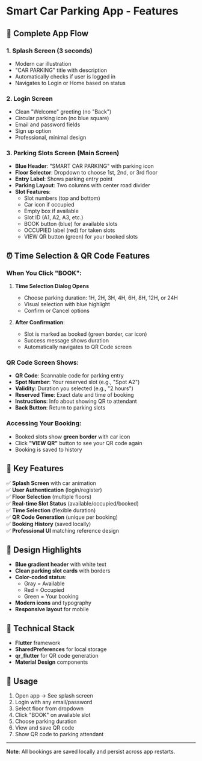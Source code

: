 # Smart Car Parking App - Features

## 🚀 Complete App Flow

### 1. **Splash Screen** (3 seconds)
- Modern car illustration
- "CAR PARKING" title with description
- Automatically checks if user is logged in
- Navigates to Login or Home based on status

### 2. **Login Screen**
- Clean "Welcome" greeting (no "Back")
- Circular parking icon (no blue square)
- Email and password fields
- Sign up option
- Professional, minimal design

### 3. **Parking Slots Screen** (Main Screen)
- **Blue Header**: "SMART CAR PARKING" with parking icon
- **Floor Selector**: Dropdown to choose 1st, 2nd, or 3rd floor
- **Entry Label**: Shows parking entry point
- **Parking Layout**: Two columns with center road divider
- **Slot Features**:
  - Slot numbers (top and bottom)
  - Car icon if occupied
  - Empty box if available
  - Slot ID (A1, A2, A3, etc.)
  - BOOK button (blue) for available slots
  - OCCUPIED label (red) for taken slots
  - VIEW QR button (green) for your booked slots

## ⏰ Time Selection & QR Code Features

### When You Click "BOOK":

1. **Time Selection Dialog Opens**
   - Choose parking duration: 1H, 2H, 3H, 4H, 6H, 8H, 12H, or 24H
   - Visual selection with blue highlight
   - Confirm or Cancel options

2. **After Confirmation**:
   - Slot is marked as booked (green border, car icon)
   - Success message shows duration
   - Automatically navigates to QR Code screen

### QR Code Screen Shows:

- **QR Code**: Scannable code for parking entry
- **Spot Number**: Your reserved slot (e.g., "Spot A2")
- **Validity**: Duration you selected (e.g., "2 hours")
- **Reserved Time**: Exact date and time of booking
- **Instructions**: Info about showing QR to attendant
- **Back Button**: Return to parking slots

### Accessing Your Booking:

- Booked slots show **green border** with car icon
- Click **"VIEW QR"** button to see your QR code again
- Booking is saved to history

## 📱 Key Features

✅ **Splash Screen** with car animation  
✅ **User Authentication** (login/register)  
✅ **Floor Selection** (multiple floors)  
✅ **Real-time Slot Status** (available/occupied/booked)  
✅ **Time Selection** (flexible duration)  
✅ **QR Code Generation** (unique per booking)  
✅ **Booking History** (saved locally)  
✅ **Professional UI** matching reference design  

## 🎨 Design Highlights

- **Blue gradient header** with white text
- **Clean parking slot cards** with borders
- **Color-coded status**:
  - Gray = Available
  - Red = Occupied
  - Green = Your booking
- **Modern icons** and typography
- **Responsive layout** for mobile

## 🔧 Technical Stack

- **Flutter** framework
- **SharedPreferences** for local storage
- **qr_flutter** for QR code generation
- **Material Design** components

## 📝 Usage

1. Open app → See splash screen
2. Login with any email/password
3. Select floor from dropdown
4. Click "BOOK" on available slot
5. Choose parking duration
6. View and save QR code
7. Show QR code to parking attendant

---

**Note**: All bookings are saved locally and persist across app restarts.
